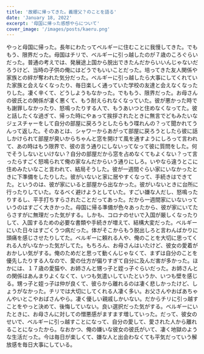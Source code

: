```yaml
---
title: '故郷に帰ってきた。義理父？のことを語る'
date: 'January 18, 2022'
excerpt: '母国に帰った感想やらについて'
cover_image: '/images/posts/kaeru.png'
---
```


やっと母国に帰った。長年にわたってベルギーに住むことに我慢してきた。でももう、限界だった。母国はチリで、ベルギーに引っ越したのが７歳のころぐらいだった。普通の考えでは、発展途上国から脱出できたんだからいいんじゃないだろうけど、当時の子供の俺にはどうでもいいことだった。培ってきた友人関係や家族との絆が奪われた気分だった。ベルギーに引っ越したら大事にしてくれていた家族と会えなくなったり、毎日楽しく通っていた学校の友達と会えなくなったりした。凄く辛くて、どうしようもなかった。でももう、限界だった。お母さんの彼氏との関係が凄く悪くて、もう耐えられなくなっていた。彼が悪かった時でも謝罪しなかったり、怒鳴ったりする人で、もうあいつと住めなくなってた。彼と話したくな過ぎて、帰った時にやぁって挨拶されたときに無言でどもみたいなジェスチャーをして自分の部屋に戻ろうとしたらもう喋れんの？って聞かれてうんって返した。そのあとは、シャワーからあがって部屋に戻ろうとしたら彼に話しかけられて部屋が臭いからちゃんと窓を開けて風を通すようにしろって言われて、あの時はもう限界で、彼の言う通りにしないってなって彼に質問をした。何でそうしないといけない？自分の部屋だから窓を占めなくてもよくない？って言ったらすごく怒鳴られて俺の家なんだからいう通りにしろ。いやなら違うとこに住めみたいなこと言われて、結局そうした。彼が一週間ぐらい家にいなかったときに下準備をしたりした。彼がいないと家に居やすくなって、手続きはできてた。というのは、彼が家にいると部屋から出なかった。彼がいないときに台所に行ったりしていた。なるべく避けようとしていた。すごい嫌な人だし、怒鳴ったりするし、平手打ちすらされたことだってあった。だから一週間家にいないっていうのはすごく大きかった。母国に帰る準備が色々あったから、彼が家にいてたらさすがに無理だった気がする。しかも、コロナのせいで入国が厳しくなったりして、入国するための必要な書類や手続きが増えて、結構大変だった。ベルギーにいた日々はすごくうつ病だった。体がそこからもう脱出しろと言わんばかりに頭痛を感じさせたりしてた。ベルギーに頼れる人や、俺のことを大切に思ってくれる人がいなかった気がしてた。もちろん、お母さんはいたけど、彼女の愛着がおかしい気がする。俺のためだと思って動くんじゃなくて、まずは自分のことを優先したりする人なので、愛の仕方が偏りすぎて自分に及んだ害が多かった。ほかには、１７歳の愛猫や、お姉さんと甥っ子と姪っ子ぐらいだった。お姉さんとの関係はあんまりよくなくて、いつも気遣いしていたというか、いつも壁を感じる。甥っ子と姪っ子は仲が良くて、彼らから離れるのは凄く悲しかったけど、しょうがなかった。チリでは大切にしてくれる人凄く多い。お父さんやおばあちゃんやいとこやおばさんやら。凄く優しい親戚しかいない。だからチリに引っ越すことをやっと決めて、後悔していない。良い選択だった気がする。ベルギーにいたときに、お母さんに対しての憎悪感がますます増していった。だって、彼女のせいで、ベルギーに引っ越すことになって、自分の愛して、愛された人から離れることになったから。なおかつ、俺の嫌いな彼女の彼氏がいて、凄く地獄のような生活だった。今は毎日が楽しくて、嫌な人と出会わなくても平気だっていう解放感を毎日大事にしている。
